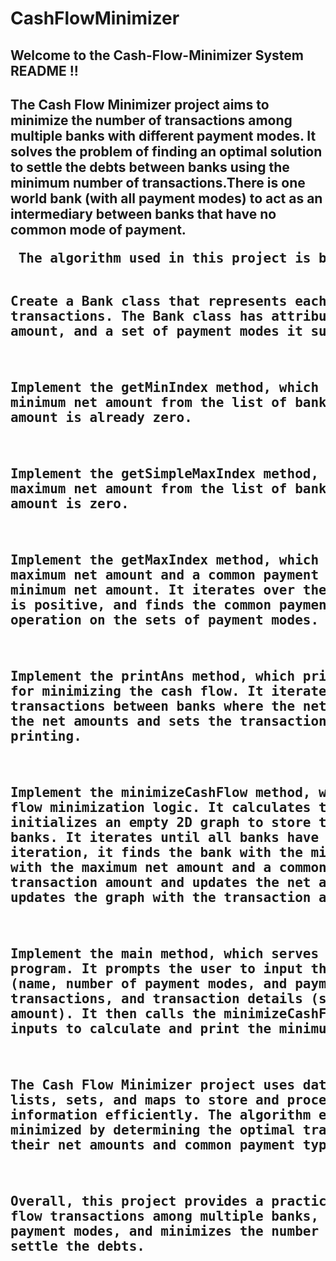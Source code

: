 # CashFlowMinimizer
<!DOCTYPE html>
<html>
<h2> Welcome to the Cash-Flow-Minimizer System README !! <h2>
<p>
The Cash Flow Minimizer project aims to minimize the number of transactions among multiple banks with different payment modes. It solves the problem of finding an optimal solution to settle the debts between banks using the minimum number of transactions.There is one world bank (with all payment modes) to act as an intermediary between banks that have no common mode of payment.
<p>
<pre>
 The algorithm used in this project is based on the concept of finding the net amount for each bank and then determining the transactions required to balance the cash flow. The algorithm consists of the following steps:

Create a Bank class that represents each bank participating in the transactions. The Bank class has attributes such as the bank's name, net amount, and a set of payment modes it supports.

Implement the getMinIndex method, which finds the bank with the minimum net amount from the list of banks. It skips the bank if its net amount is already zero.

Implement the getSimpleMaxIndex method, which finds the bank with the maximum net amount from the list of banks. It skips the bank if its net amount is zero.

Implement the getMaxIndex method, which finds the bank with the maximum net amount and a common payment type with the bank having the minimum net amount. It iterates over the banks, checks if the net amount is positive, and finds the common payment type using the intersection operation on the sets of payment modes.

Implement the printAns method, which prints the transactions required for minimizing the cash flow. It iterates over the banks and prints the transactions between banks where the net amount is non-zero. It updates the net amounts and sets the transaction amounts to zero after printing.

Implement the minimizeCashFlow method, which performs the main cash flow minimization logic. It calculates the net amount for each bank and initializes an empty 2D graph to store the transaction amounts between banks. It iterates until all banks have a net amount of zero. In each iteration, it finds the bank with the minimum net amount and the bank with the maximum net amount and a common payment type. It determines the transaction amount and updates the net amounts accordingly. It also updates the graph with the transaction amounts.

Implement the main method, which serves as the entry point of the program. It prompts the user to input the number of banks, bank details (name, number of payment modes, and payment modes), number of transactions, and transaction details (sender bank, receiver bank, and amount). It then calls the minimizeCashFlow method with the provided inputs to calculate and print the minimum cash flow transactions.

The Cash Flow Minimizer project uses data structures like arrays, lists, sets, and maps to store and process the bank and transaction information efficiently. The algorithm ensures that the cash flow is minimized by determining the optimal transactions between banks based on their net amounts and common payment types.

Overall, this project provides a practical solution to optimize cash flow transactions among multiple banks, considering their different payment modes, and minimizes the number of transactions required to settle the debts.
<pre>
